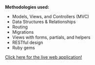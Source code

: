 **Methodologies used:**


  * Models, Views, and Controllers (MVC)
  * Data Structures & Relationships
  * Routing
  * Migrations
  * Views with forms, partials, and helpers
  * RESTful design
  * Ruby gems



[Click here for the live web application!](https://intense-brushlands-63156.herokuapp.com/)
